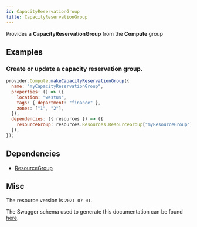 ```yaml
---
id: CapacityReservationGroup
title: CapacityReservationGroup
---
```

Provides a **CapacityReservationGroup** from the **Compute** group
## Examples
### Create or update a capacity reservation group.
```js
provider.Compute.makeCapacityReservationGroup({
  name: "myCapacityReservationGroup",
  properties: () => ({
    location: "westus",
    tags: { department: "finance" },
    zones: ["1", "2"],
  }),
  dependencies: ({ resources }) => ({
    resourceGroup: resources.Resources.ResourceGroup["myResourceGroup"],
  }),
});

```
## Dependencies
- [ResourceGroup](../Resources/ResourceGroup.md)
## Misc
The resource version is `2021-07-01`.

The Swagger schema used to generate this documentation can be found [here](https://github.com/Azure/azure-rest-api-specs/tree/main/specification/compute/resource-manager/Microsoft.Compute/stable/2021-07-01/compute.json).
